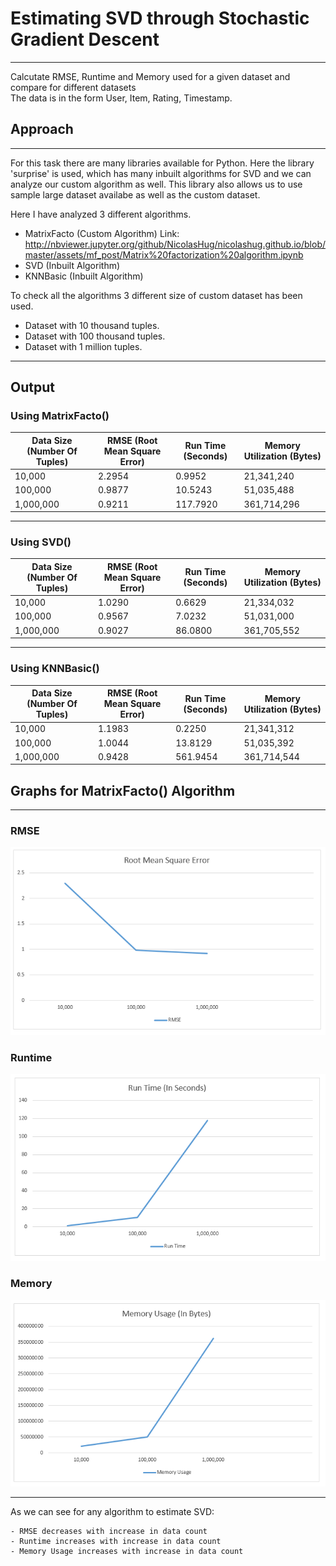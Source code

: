 # Estimating SVD through Stochastic Gradient Descent  
--------------------------------------------------------------------
Calcutate RMSE, Runtime and Memory used for a given dataset and compare for different datasets  
The data is in the form User, Item, Rating, Timestamp.

## Approach  
--------------------------------------------------------------------
For this task there are many libraries available for Python. Here the library 'surprise' is used, which has many inbuilt algorithms for SVD and we can analyze our custom algorithm as well. This library also allows us to use sample large dataset availabe as well as the custom dataset.

Here I have analyzed 3 different algorithms.

  - MatrixFacto (Custom Algorithm) Link: http://nbviewer.jupyter.org/github/NicolasHug/nicolashug.github.io/blob/master/assets/mf_post/Matrix%20factorization%20algorithm.ipynb
  - SVD (Inbuilt Algorithm)
  - KNNBasic (Inbuilt Algorithm)

To check all the algorithms 3 different size of custom dataset has been used.
  - Dataset with 10 thousand tuples.
  - Dataset with 100 thousand tuples.
  - Dataset with 1 million tuples.
--------------------------------------------------------------------
## Output
### Using MatrixFacto()
Data Size (Number Of Tuples) | RMSE (Root Mean Square Error) | Run Time (Seconds) | Memory Utilization (Bytes)
--- | --- | --- | --- 
10,000 | 2.2954 | 0.9952 | 21,341,240
100,000 | 0.9877 | 10.5243 | 51,035,488
1,000,000 | 0.9211 | 117.7920 | 361,714,296
-------------------------------------------------------------------

### Using SVD()
Data Size (Number Of Tuples) | RMSE (Root Mean Square Error) | Run Time (Seconds) | Memory Utilization (Bytes)
--- | --- | --- | --- 
10,000 | 1.0290 | 0.6629 | 21,334,032
100,000 | 0.9567 | 7.0232 | 51,031,000
1,000,000 | 0.9027 | 86.0800 | 361,705,552
-------------------------------------------------------------------

### Using KNNBasic()
Data Size (Number Of Tuples) | RMSE (Root Mean Square Error) | Run Time (Seconds) | Memory Utilization (Bytes)
--- | --- | --- | --- 
10,000 | 1.1983 | 0.2250 | 21,341,312
100,000 | 1.0044 | 13.8129 | 51,035,392
1,000,000 | 0.9428 | 561.9454 | 361,714,544

## Graphs for MatrixFacto() Algorithm
--------------------------------------------------------------------

### RMSE
![rmse-graph](https://github.com/skywalker212/IT556_radiants_DA-IICT/blob/master/201501214_Atman/Assignment%205/RMSE_Graph.PNG)

### Runtime
![runtime-graph](https://github.com/skywalker212/IT556_radiants_DA-IICT/blob/master/201501214_Atman/Assignment%205/Run_Time_Graph.PNG)

### Memory  
![memory-graph](https://github.com/skywalker212/IT556_radiants_DA-IICT/blob/master/201501214_Atman/Assignment%205/Memory_Graph.PNG)

--------------------------------------------------------------------

As we can see for any algorithm to estimate SVD:

    - RMSE decreases with increase in data count
    - Runtime increases with increase in data count
    - Memory Usage increases with increase in data count
